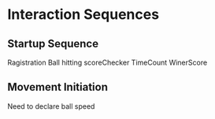 # Interaction Sequences

## Startup Sequence

Ragistration
Ball hitting
scoreChecker
TimeCount
WinerScore

## Movement Initiation

Need to declare ball speed


